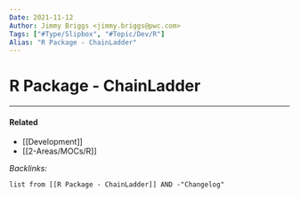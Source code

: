 ```yaml
---
Date: 2021-11-12
Author: Jimmy Briggs <jimmy.briggs@pwc.com>
Tags: ["#Type/Slipbox", "#Topic/Dev/R"]
Alias: "R Package - ChainLadder"
---
```


# R Package - ChainLadder

***

#### Related

- [[Development]]
- [[2-Areas/MOCs/R]]


*Backlinks:*

```dataview
list from [[R Package - ChainLadder]] AND -"Changelog"
```